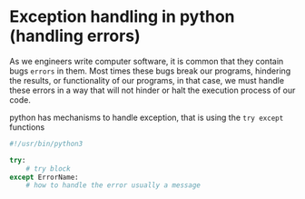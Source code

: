 # Exception handling in python (handling errors)

As we engineers write computer software, it is common that they contain bugs `errors` in them. Most times these bugs break our programs, hindering the results, or functionality of our programs, in that case, we must handle these errors in a way that will not hinder or halt the execution process of our code.

python has mechanisms to handle exception, that is using the `try except` functions

```py
#!/usr/bin/python3

try:
    # try block
except ErrorName:
    # how to handle the error usually a message
```
